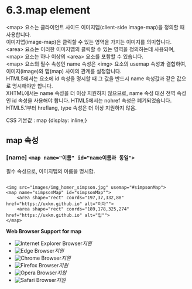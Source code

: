 # 6.3.map element

&lt;map&gt; 요소는 클라이언트 사이드 이미지맵\(client-side image-map\)을 정의할 때 사용합니다.  
이미지맵\(image-map\)은 클릭할 수 있는 영역을 가지는 이미지를 의미합니다.  
&lt;area&gt; 요소는 이러한 이미지맵의 클릭할 수 있는 영역을 정의하는데 사용되며, &lt;map&gt; 요소는 하나 이상의 &lt;area&gt; 요소를 포함할 수 있습니다.  
&lt;map&gt; 요소의 필수 속성인 name 속성은 &lt;img&gt; 요소의 usemap 속성과 결합하여, 이미지\(image\)와 맵\(map\) 사이의 관계를 설정합니다.  
HTML5에서는 요소에 id 속성을 명시할 때 그 값을 반드시 name 속성값과 같은 값으로 명시해야만 합니다.  
XHTML에서는 name 속성을 더 이상 지원하지 않으므로, name 속성 대신 전역 속성인 id 속성을 사용해야 합니다. HTML5에서는 nohref 속성은 폐기되었습니다.  
HTML5.1부터 hreflang, type 속성은 더 이상 지원하지 않음.  
  
CSS 기본값 : map {display: inline;}

## **map 속성**

### \[name\] `<map name="이름" id="name이름과 동일">`

필수 속성으로, 이미지맵의 이름을 명시함.

```text

<img src="images/img_homer_simpson.jpg" usemap="#simpsonMap">
<map name="simpsonMap" id="simpsonMap"">
	<area shape="rect" coords="197,37,332,88" href="https://uxkm.github.io" alt="이마"">
	<area shape="rect" coords="189,178,325,274" href="https://uxkm.github.io" alt="입"">
</map>
```

**Web Browser Support for map**

* ![Internet Explorer Browser](images/icon/ico_ie-true.png)_지원_
* ![Edge Browser](images/icon/ico_edge-true.png)_지원_
* ![Chrome Browser](images/icon/ico_chrome-true.png)_지원_
* ![Firefox Browser](images/icon/ico_firefox-true.png)_지원_
* ![Opera Browser](images/icon/ico_opera-true.png)_지원_
* ![Safari Browser](images/icon/ico_safari-true.png)_지원_

